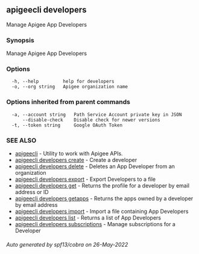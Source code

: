 ## apigeecli developers

Manage Apigee App Developers

### Synopsis

Manage Apigee App Developers

### Options

```
  -h, --help         help for developers
  -o, --org string   Apigee organization name
```

### Options inherited from parent commands

```
  -a, --account string   Path Service Account private key in JSON
      --disable-check    Disable check for newer versions
  -t, --token string     Google OAuth Token
```

### SEE ALSO

* [apigeecli](apigeecli.md)	 - Utility to work with Apigee APIs.
* [apigeecli developers create](apigeecli_developers_create.md)	 - Create a developer
* [apigeecli developers delete](apigeecli_developers_delete.md)	 - Deletes an App Developer from an organization
* [apigeecli developers export](apigeecli_developers_export.md)	 - Export Developers to a file
* [apigeecli developers get](apigeecli_developers_get.md)	 - Returns the profile for a developer by email address or ID
* [apigeecli developers getapps](apigeecli_developers_getapps.md)	 - Returns the apps owned by a developer by email address
* [apigeecli developers import](apigeecli_developers_import.md)	 - Import a file containing App Developers
* [apigeecli developers list](apigeecli_developers_list.md)	 - Returns a list of App Developers
* [apigeecli developers subscriptions](apigeecli_developers_subscriptions.md)	 - Manage subscriptions for a Developer

###### Auto generated by spf13/cobra on 26-May-2022
